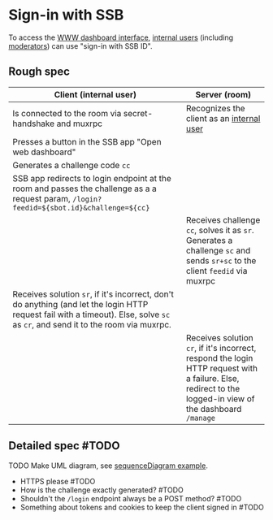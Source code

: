 # Sign-in with SSB

To access the [WWW dashboard interface](Web%20Dashboard.md), [internal users](../Stakeholders/Internal%20user.md) (including [moderators](../Stakeholders/Moderator.md)) can use "sign-in with SSB ID".

## Rough spec

| Client (internal user) | Server (room) |
|----------------------|---------------|
| Is connected to the room via secret-handshake and muxrpc | Recognizes the client as an [internal user](../Stakeholders/Internal%20user.md) |
| Presses a button in the SSB app "Open web dashboard" | |
| Generates a challenge code `cc` | |
| SSB app redirects to login endpoint at the room and passes the challenge as a a request param, `/login?feedid=${sbot.id}&challenge=${cc}` | |
| | Receives challenge `cc`, solves it as `sr`. Generates a challenge `sc` and sends `sr+sc` to the client `feedid` via muxrpc |
| Receives solution `sr`, if it's incorrect, don't do anything (and let the login HTTP request fail with a timeout). Else, solve `sc` as `cr`, and send it to the room via muxrpc. | |
| | Receives solution `cr`, if it's incorrect, respond the login HTTP request with a failure. Else, redirect to the logged-in view of the dashboard `/manage` |

## Detailed spec #TODO

TODO Make UML diagram, see [sequenceDiagram example](../Misc/sequenceDiagram%20example.md).

- HTTPS please #TODO
- How is the challenge exactly generated? #TODO
- Shouldn't the `/login` endpoint always be a POST method? #TODO
- Something about tokens and cookies to keep the client signed in #TODO
